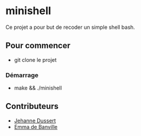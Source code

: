 # minishell

Ce projet a pour but de recoder un simple shell bash.

## Pour commencer
- git clone le projet

### Démarrage
- make && ./minishell

## Contributeurs
* [Jehanne Dussert](https://github.com/JehanneDussert)
* [Emma de Banville](https://github.com/ede-banv)
